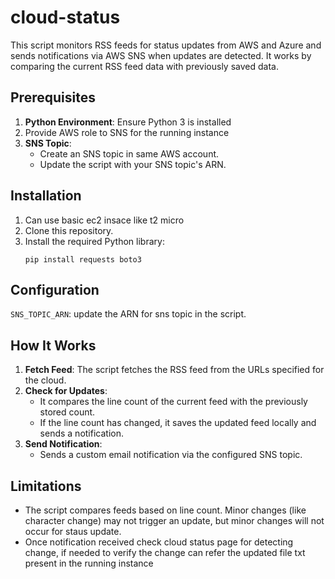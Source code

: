 # cloud-status

This script monitors RSS feeds for status updates from AWS and Azure and sends notifications via AWS SNS when updates are detected. It works by comparing the current RSS feed data with previously saved data.


## Prerequisites

1. **Python Environment**: Ensure Python 3 is installed
2. Provide AWS role to SNS for the running instance
3. **SNS Topic**:
   - Create an SNS topic in same AWS account.
   - Update the script with your SNS topic's ARN.
  

## Installation
1. Can use basic ec2 insace like t2 micro
1. Clone this repository.
2. Install the required Python library:
   ```
   pip install requests boto3
   ```
## Configuration

`SNS_TOPIC_ARN`: update the ARN for sns topic in the script.

## How It Works

1. **Fetch Feed**: The script fetches the RSS feed from the URLs specified for the cloud.
2. **Check for Updates**:
   - It compares the line count of the current feed with the previously stored count.
   - If the line count has changed, it saves the updated feed locally and sends a notification.
3. **Send Notification**:
   - Sends a custom email notification via the configured SNS topic.

## Limitations

- The script compares feeds based on line count. Minor changes (like character change) may not trigger an update, but minor changes will not occur for staus update.
- Once notification received check cloud status page for detecting change, if needed to verify the change can refer the updated file txt present in the running instance
